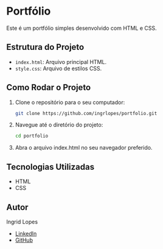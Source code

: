 # Portfólio

Este é um portfólio simples desenvolvido com HTML e CSS.

## Estrutura do Projeto

- `index.html`: Arquivo principal HTML.
- `style.css`: Arquivo de estilos CSS.

## Como Rodar o Projeto

1. Clone o repositório para o seu computador:
    ```sh
    git clone https://github.com/ingrlopes/portfolio.git
    ```

2. Navegue até o diretório do projeto:
    ```sh
    cd portfolio
    ```

3. Abra o arquivo index.html no seu navegador preferido.

## Tecnologias Utilizadas

- HTML
- CSS

## Autor

Ingrid Lopes

- [LinkedIn](https://www.linkedin.com/in/ingrid-lopes-29a251274)
- [GitHub](https://github.com/ingrlopes)
